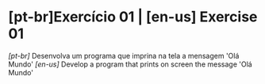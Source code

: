 # [pt-br]Exercício 01 | [en-us] Exercise 01

_[pt-br]_ Desenvolva um programa que imprina na tela a mensagem 'Olá Mundo'
_[en-us]_ Develop a program that prints on screen the message 'Olá Mundo'